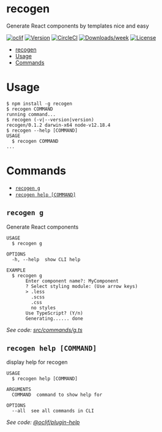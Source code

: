 # recogen

Generate React components by templates nice and easy

[![oclif](https://img.shields.io/badge/cli-oclif-brightgreen.svg)](https://oclif.io)
[![Version](https://img.shields.io/npm/v/recogen.svg)](https://npmjs.org/package/recogen)
[![CircleCI](https://circleci.com/gh/Hennessy811/recogen/tree/master.svg?style=shield)](https://circleci.com/gh/Hennessy811/recogen/tree/master)
[![Downloads/week](https://img.shields.io/npm/dw/recogen.svg)](https://npmjs.org/package/recogen)
[![License](https://img.shields.io/npm/l/recogen.svg)](https://github.com/Hennessy811/recogen/blob/master/package.json)

<!-- toc -->
* [recogen](#recogen)
* [Usage](#usage)
* [Commands](#commands)
<!-- tocstop -->

# Usage

<!-- usage -->
```sh-session
$ npm install -g recogen
$ recogen COMMAND
running command...
$ recogen (-v|--version|version)
recogen/0.1.2 darwin-x64 node-v12.18.4
$ recogen --help [COMMAND]
USAGE
  $ recogen COMMAND
...
```
<!-- usagestop -->

# Commands

<!-- commands -->
* [`recogen g`](#recogen-g)
* [`recogen help [COMMAND]`](#recogen-help-command)

## `recogen g`

Generate React components

```
USAGE
  $ recogen g

OPTIONS
  -h, --help  show CLI help

EXAMPLE
  $ recogen g
       Enter component name?: MyComponent
       ? Select styling module: (Use arrow keys)
       > .less
         .scss
         .css
         no styles
       Use TypeScript? (Y/n)
       Generating...... done
```

_See code: [src/commands/g.ts](https://github.com/Hennessy811/recogen/blob/v0.1.2/src/commands/g.ts)_

## `recogen help [COMMAND]`

display help for recogen

```
USAGE
  $ recogen help [COMMAND]

ARGUMENTS
  COMMAND  command to show help for

OPTIONS
  --all  see all commands in CLI
```

_See code: [@oclif/plugin-help](https://github.com/oclif/plugin-help/blob/v3.2.0/src/commands/help.ts)_
<!-- commandsstop -->
